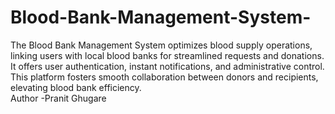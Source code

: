 # Blood-Bank-Management-System-
The Blood Bank Management System optimizes blood supply operations, linking users with local blood banks for streamlined requests and donations. It offers user authentication, instant notifications, and administrative control. This platform fosters smooth collaboration between donors and recipients, elevating blood bank efficiency.
<br>
Author -Pranit Ghugare
